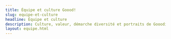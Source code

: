 ```yaml
---
title: Équipe et culture Goood!
slug: equipe-et-culture
headline: Équipe et culture
description: Culture, valeur, démarche diversité et portraits de Gooodiens et gooodiennes.
layout: equipe.html
---
```

